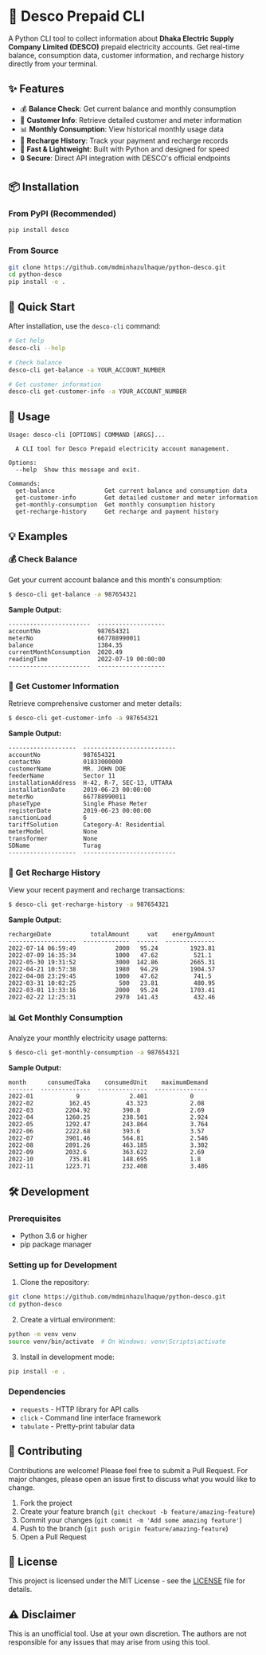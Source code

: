# 🔌 Desco Prepaid CLI

A Python CLI tool to collect information about **Dhaka Electric Supply Company Limited (DESCO)** prepaid electricity accounts. Get real-time balance, consumption data, customer information, and recharge history directly from your terminal.

## ✨ Features

- 💰 **Balance Check**: Get current balance and monthly consumption
- 👤 **Customer Info**: Retrieve detailed customer and meter information  
- 📊 **Monthly Consumption**: View historical monthly usage data
- 🔄 **Recharge History**: Track your payment and recharge records
- 🚀 **Fast & Lightweight**: Built with Python and designed for speed
- 🔒 **Secure**: Direct API integration with DESCO's official endpoints

## 📦 Installation

### From PyPI (Recommended)
```bash
pip install desco
```

### From Source
```bash
git clone https://github.com/mdminhazulhaque/python-desco.git
cd python-desco
pip install -e .
```

## 🚀 Quick Start

After installation, use the `desco-cli` command:

```bash
# Get help
desco-cli --help

# Check balance
desco-cli get-balance -a YOUR_ACCOUNT_NUMBER

# Get customer information
desco-cli get-customer-info -a YOUR_ACCOUNT_NUMBER
```

## 📖 Usage

```
Usage: desco-cli [OPTIONS] COMMAND [ARGS]...

  A CLI tool for Desco Prepaid electricity account management.

Options:
  --help  Show this message and exit.

Commands:
  get-balance              Get current balance and consumption data
  get-customer-info        Get detailed customer and meter information
  get-monthly-consumption  Get monthly consumption history
  get-recharge-history     Get recharge and payment history
```

## 💡 Examples

### 💰 Check Balance

Get your current account balance and this month's consumption:

```bash
$ desco-cli get-balance -a 987654321
```

**Sample Output:**
```
-----------------------  -------------------
accountNo                987654321
meterNo                  667788990011
balance                  1384.35
currentMonthConsumption  2020.49
readingTime              2022-07-19 00:00:00
-----------------------  -------------------
```

### 👤 Get Customer Information

Retrieve comprehensive customer and meter details:

```bash
$ desco-cli get-customer-info -a 987654321
```

**Sample Output:**
```
-------------------  --------------------------
accountNo            987654321
contactNo            01833000000
customerName         MR. JOHN DOE
feederName           Sector 11
installationAddress  H-42, R-7, SEC-13, UTTARA
installationDate     2019-06-23 00:00:00
meterNo              667788990011
phaseType            Single Phase Meter
registerDate         2019-06-23 00:00:00
sanctionLoad         6
tariffSolution       Category-A: Residential
meterModel           None
transformer          None
SDName               Turag
-------------------  --------------------------
```

### 🔄 Get Recharge History

View your recent payment and recharge transactions:

```bash
$ desco-cli get-recharge-history -a 987654321
```

**Sample Output:**
```
rechargeDate           totalAmount     vat    energyAmount
-------------------  -------------  ------  --------------
2022-07-14 06:59:49           2000   95.24         1923.81
2022-07-09 16:35:34           1000   47.62          521.1
2022-05-30 19:31:52           3000  142.86         2665.31
2022-04-21 10:57:38           1980   94.29         1904.57
2022-04-08 23:29:45           1000   47.62          741.5
2022-03-31 10:02:25            500   23.81          480.95
2022-03-01 13:33:16           2000   95.24         1703.41
2022-02-22 12:25:31           2970  141.43          432.46
```

### 📊 Get Monthly Consumption

Analyze your monthly electricity usage patterns:

```bash
$ desco-cli get-monthly-consumption -a 987654321
```

**Sample Output:**
```
month      consumedTaka    consumedUnit    maximumDemand
-------  --------------  --------------  ---------------
2022-01            9              2.401            0
2022-02          162.45          43.323            2.08
2022-03         2204.92         390.8              2.69
2022-04         1260.25         238.501            2.924
2022-05         1292.47         243.864            3.764
2022-06         2222.68         393.6              3.57
2022-07         3901.46         564.81             2.546
2022-08         2891.26         463.185            3.302
2022-09         2032.6          363.622            2.69
2022-10          735.81         148.695            1.8
2022-11         1223.71         232.408            3.486
```

## 🛠️ Development

### Prerequisites

- Python 3.6 or higher
- pip package manager

### Setting up for Development

1. Clone the repository:
```bash
git clone https://github.com/mdminhazulhaque/python-desco.git
cd python-desco
```

2. Create a virtual environment:
```bash
python -m venv venv
source venv/bin/activate  # On Windows: venv\Scripts\activate
```

3. Install in development mode:
```bash
pip install -e .
```

### Dependencies

- `requests` - HTTP library for API calls
- `click` - Command line interface framework
- `tabulate` - Pretty-print tabular data

## 🤝 Contributing

Contributions are welcome! Please feel free to submit a Pull Request. For major changes, please open an issue first to discuss what you would like to change.

1. Fork the project
2. Create your feature branch (`git checkout -b feature/amazing-feature`)
3. Commit your changes (`git commit -m 'Add some amazing feature'`)
4. Push to the branch (`git push origin feature/amazing-feature`)
5. Open a Pull Request

## 📄 License

This project is licensed under the MIT License - see the [LICENSE](LICENSE) file for details.

## ⚠️ Disclaimer

This is an unofficial tool. Use at your own discretion. The authors are not responsible for any issues that may arise from using this tool.